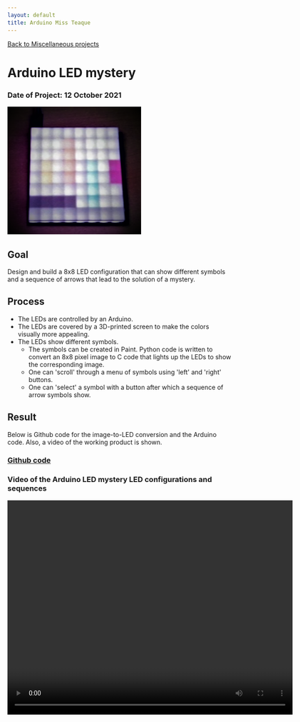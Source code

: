 ```yaml
---
layout: default
title: Arduino Miss Teaque
---
```


[Back to Miscellaneous projects](./miscellaneous.md)
# Arduino LED mystery
### Date of Project: 12 October 2021
<img src="/assets/img/missteaque_arduino.PNG" alt="missteaque" width="300"/>

## Goal
Design and build a 8x8 LED configuration that can show different symbols and a sequence of arrows that lead to the solution of a mystery. 

## Process
* The LEDs are controlled by an Arduino.
* The LEDs are covered by a 3D-printed screen to make the colors visually more appealing.
* The LEDs show different symbols.
  - The symbols can be created in Paint. Python code is written to convert an 8x8 pixel image to C code that lights up the LEDs to show the corresponding image.
  - One can 'scroll' through a menu of symbols using 'left' and 'right' buttons. 
  - One can 'select' a symbol with a button after which a sequence of arrow symbols show.

## Result
Below is Github code for the image-to-LED conversion and the Arduino code. Also, a video of the working product is shown. 

### [Github code](https://github.com/Xenovonex/Miss_Teaque_Escape)

### Video of the Arduino LED mystery LED configurations and sequences
<video width="640" height="480" controls>
  <source src="./assets/img/missteaque_vid_r.mp4" type="video/mp4">
  Your browser does not support the video tag.
</video>
